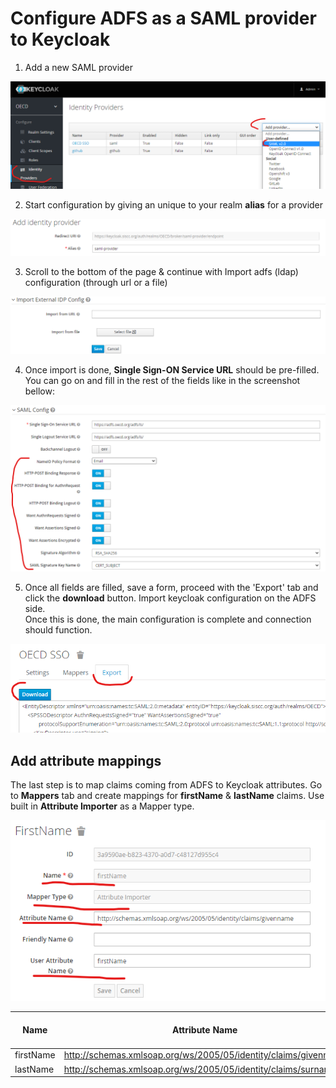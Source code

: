 # Configure ADFS as a SAML provider to Keycloak

1. Add a new SAML provider

![Add new provider](img/add-new-provider.png)

2. Start configuration by giving an unique to your realm **alias** for a provider 

![Give alias](img/give-alias.png)

3. Scroll to the bottom of the page & continue with Import adfs (ldap) configuration (through url or a file)

![Import LDP config](img/import-ldp-config.png)

4. Once import is done, **Single Sign-ON Service URL** should be pre-filled. You can go on and fill in the rest of the fields like in the screenshot bellow:

![Configure saml in keycloak](img/saml-config.png)

5. Once all fields are filled, save a form, proceed with the 'Export' tab and click the **download** button. Import keycloak configuration on the ADFS side.  
Once this is done, the main configuration is complete and connection should function.

![Export keycloak config](img/saml-config-export.png)

## Add attribute mappings

The last step is to map claims coming from ADFS to Keycloak attributes. Go to **Mappers** tab and create mappings for **firstName** & **lastName** claims. Use built in **Attribute Importer** as a Mapper type.

![Attribute map](img/attribute-maps.png)

|Name|Attribute Name|User Attribute Name
|--|--|--
|firstName|http://schemas.xmlsoap.org/ws/2005/05/identity/claims/givenname|firstName
|lastName|http://schemas.xmlsoap.org/ws/2005/05/identity/claims/surname|lastName
